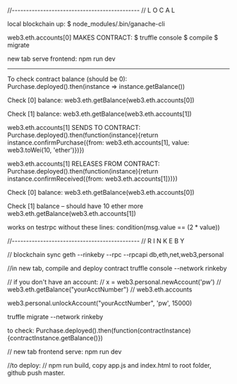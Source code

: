 

//---------------------------------------------
// L  O  C  A  L



local blockchain up:
$ node_modules/.bin/ganache-cli

web3.eth.accounts[0] MAKES CONTRACT:
$ truffle console
$ compile
$ migrate	

new tab serve frontend:
npm run dev

__________________________________________________________________________________



To check contract balance (should be 0):
Purchase.deployed().then(instance => instance.getBalance())

Check [0] balance:
web3.eth.getBalance(web3.eth.accounts[0])

Check [1] balance:
web3.eth.getBalance(web3.eth.accounts[1])


web3.eth.accounts[1] SENDS TO CONTRACT:
Purchase.deployed().then(function(instance){return instance.confirmPurchase({from: web3.eth.accounts[1], value: web3.toWei(10, 'ether')})})


web3.eth.accounts[1] RELEASES FROM CONTRACT:
Purchase.deployed().then(function(instance){return instance.confirmReceived({from: web3.eth.accounts[1]})})



Check [0] balance:
web3.eth.getBalance(web3.eth.accounts[0])

Check [1] balance – should have 10 ether more
web3.eth.getBalance(web3.eth.accounts[1])



works on testrpc without these lines:
condition(msg.value == (2 * value))










//---------------------------------------------
// R I N K E B Y



// blockchain sync 
geth --rinkeby --rpc --rpcapi db,eth,net,web3,personal

//in new tab, compile and deploy contract
truffle console --network rinkeby

// if you don't have an account:
// x = web3.personal.newAccount('pw')
// web3.eth.getBalance("yourAcctNumber")
// web3.eth.accounts

web3.personal.unlockAccount("yourAcctNumber", 'pw', 15000)

truffle migrate --network rinkeby

to check:
Purchase.deployed().then(function(contractInstance) {contractInstance.getBalance()})

// new tab frontend serve:
npm run dev

//to deploy:
// npm run build, copy app.js and index.html to root folder, github push master.

